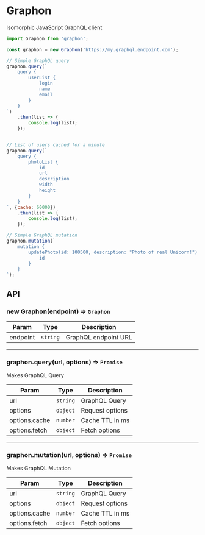 # Graphon
Isomorphic JavaScript GraphQL client

```js
import Graphon from 'graphon';

const graphon = new Graphon('https://my.graphql.endpoint.com');

// Simple GraphQL query
graphon.query(`
	query {
		userList {
			login
			name
			email
		}
	}
`)
	.then(list => {
		console.log(list);
	});


// List of users cached for a minute
graphon.query(`
	query {
		photoList {
			id
			url
			description
			width
			height
		}
	}
`, {cache: 60000})
	.then(list => {
		console.log(list);
	});

// Simple GraphQL mutation
graphon.mutation(`
	mutation {
		updatePhoto(id: 100500, description: "Photo of real Unicorn!") {
			id
		}
	}
`);
```

## API

### new Graphon(endpoint) => ``Graphon``

| Param | Type | Description |
| --- | --- | --- |
| endpoint | ``string`` | GraphQL endpoint URL |

-----------------

### graphon.query(url, options) ⇒ ``Promise``
Makes GraphQL Query

| Param | Type | Description |
| --- | --- | --- |
| url | ``string`` | GraphQL Query |
| options | ``object`` | Request options |
| options.cache | ``number`` | Cache TTL in ms |
| options.fetch | ``object`` | Fetch options |

-----------------

### graphon.mutation(url, options) ⇒ ``Promise``
Makes GraphQL Mutation

| Param | Type | Description |
| --- | --- | --- |
| url | ``string`` | GraphQL Query |
| options | ``object`` | Request options |
| options.cache | ``number`` | Cache TTL in ms |
| options.fetch | ``object`` | Fetch options |
